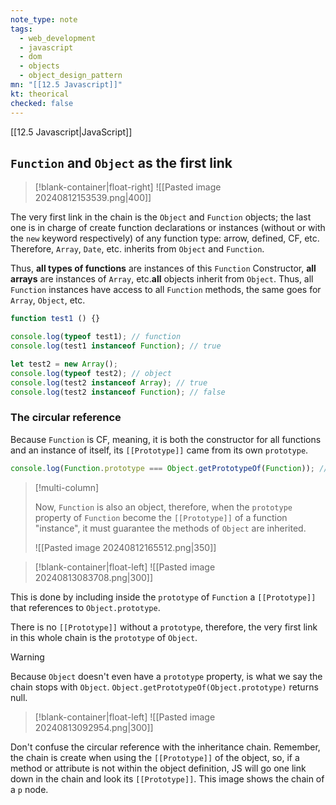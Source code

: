 ```yaml
---
note_type: note
tags:
  - web_development
  - javascript
  - dom
  - objects
  - object_design_pattern
mn: "[[12.5 Javascript]]"
kt: theorical
checked: false
---
```

[[12.5 Javascript|JavaScript]]


## `Function` and `Object` as the first link
>[!blank-container|float-right]
![[Pasted image 20240812153539.png|400]]

The very first link in the chain is the `Object` and `Function` objects; the last one is in charge of create function declarations or instances (without or with the `new` keyword respectively) of any function type: arrow, defined, CF, etc. Therefore, `Array`, `Date`, etc. inherits from `Object` and `Function`.

Thus, **all types of functions** are instances of this `Function` Constructor, **all arrays** are instances of `Array`, etc.**all** objects inherit from `Object`. Thus, all `Function` instances have access to all `Function` methods, the same goes for `Array`, `Object`, etc. 

```js
function test1 () {}

console.log(typeof test1); // function
console.log(test1 instanceof Function); // true

let test2 = new Array();
console.log(typeof test2); // object
console.log(test2 instanceof Array); // true
console.log(test2 instanceof Function); // false
```

### The circular reference
Because `Function` is CF, meaning, it is both the constructor for all functions and an instance of itself, its `[[Prototype]]` came from its own `prototype`.

```js
console.log(Function.prototype === Object.getPrototypeOf(Function)); // true
```

>[!multi-column]
>
>Now, `Function` is also an object, therefore, when the `prototype` property of `Function` become the `[[Prototype]]` of a function "instance", it must guarantee the methods of `Object` are inherited.  
>
>![[Pasted image 20240812165512.png|350]]

>[!blank-container|float-left]
![[Pasted image 20240813083708.png|300]]

This is done by including inside the `prototype` of `Function` a `[[Prototype]]` that references to `Object.prototype`.

There is no `[[Prototype]]` without a `prototype`, therefore, the very first link in this whole chain is the `prototype` of `Object`.


>[!warning]
>Because `Object` doesn't even have a `prototype` property, is what we say the chain stops with `Object`. `Object.getPrototypeOf(Object.prototype)` returns null.

>[!blank-container|float-left]
![[Pasted image 20240813092954.png|300]]


Don't confuse the circular reference with the inheritance chain. Remember, the chain is create when using the `[[Prototype]]` of the object, so, if a method or attribute is not within the object definition, JS will go one link down in the chain and look its `[[Prototype]]`. This image shows the chain of a `p` node.


